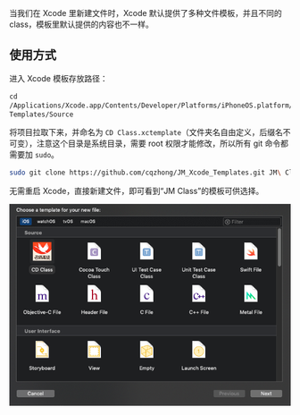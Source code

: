 
当我们在 Xcode 里新建文件时，Xcode 默认提供了多种文件模板，并且不同的 class，模板里默认提供的内容也不一样。


## 使用方式
进入 Xcode 模板存放路径：
```
cd /Applications/Xcode.app/Contents/Developer/Platforms/iPhoneOS.platform/Developer/Library/Xcode/Templates/File\ Templates/Source
```

将项目拉取下来，并命名为 `CD Class.xctemplate`（文件夹名自由定义，后缀名不可变），注意这个目录是系统目录，需要 root 权限才能修改，所以所有 git 命令都需要加 `sudo`。
```bash
sudo git clone https://github.com/cqzhong/JM_Xcode_Templates.git JM\ Class.xctemplate
```

无需重启 Xcode，直接新建文件，即可看到“JM Class”的模板可供选择。

![](F4FCBE83-82B8-41EF-883F-FE776F20BB6C.png)
